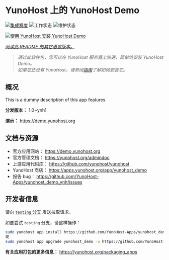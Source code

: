 <!--
注意：此 README 由 <https://github.com/YunoHost/apps/tree/master/tools/readme_generator> 自动生成
请勿手动编辑。
-->

# YunoHost 上的 YunoHost Demo

[![集成程度](https://dash.yunohost.org/integration/yunohost_demo.svg)](https://ci-apps.yunohost.org/ci/apps/yunohost_demo/) ![工作状态](https://ci-apps.yunohost.org/ci/badges/yunohost_demo.status.svg) ![维护状态](https://ci-apps.yunohost.org/ci/badges/yunohost_demo.maintain.svg)

[![使用 YunoHost 安装 YunoHost Demo](https://install-app.yunohost.org/install-with-yunohost.svg)](https://install-app.yunohost.org/?app=yunohost_demo)

*[阅读此 README 的其它语言版本。](./ALL_README.md)*

> *通过此软件包，您可以在 YunoHost 服务器上快速、简单地安装 YunoHost Demo。*  
> *如果您还没有 YunoHost，请参阅[指南](https://yunohost.org/install)了解如何安装它。*

## 概况

This is a dummy description of this app features

**分发版本：** 1.0~ynh1

**演示：** <https://demo.yunohost.org>
## 文档与资源

- 官方应用网站： <https://demo.yunohost.org>
- 官方管理文档： <https://yunohost.org/admindoc>
- 上游应用代码库： <https://github.com/yunohost/yunohost>
- YunoHost 商店： <https://apps.yunohost.org/app/yunohost_demo>
- 报告 bug： <https://github.com/YunoHost-Apps/yunohost_demo_ynh/issues>

## 开发者信息

请向 [`testing` 分支](https://github.com/YunoHost-Apps/yunohost_demo_ynh/tree/testing) 发送拉取请求。

如要尝试 `testing` 分支，请这样操作：

```bash
sudo yunohost app install https://github.com/YunoHost-Apps/yunohost_demo_ynh/tree/testing --debug
或
sudo yunohost app upgrade yunohost_demo -u https://github.com/YunoHost-Apps/yunohost_demo_ynh/tree/testing --debug
```

**有关应用打包的更多信息：** <https://yunohost.org/packaging_apps>
